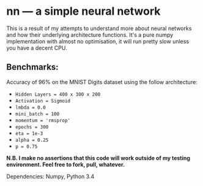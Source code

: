 # nn — a simple neural network

This is a result of my attempts to understand more about neural networks and how their underlying architecture
functions. It's a pure numpy implementation with almost no optimisation, it will run pretty slow unless you have a
decent CPU. 


## Benchmarks:
Accuracy of 96% on the MNIST Digits dataset using the follow architecture:

* `Hidden Layers = 400 x 300 x 200`
* `Activation = Sigmoid`
* `lmbda = 0.0`
* `mini_batch = 100 `
* `momentum = 'rmsprop' `
* `epochs = 300 `
* `eta = 1e-3 `
* `alpha = 0.25 `
* `p = 0.75`

**N.B. I make no assertions that this code will work outside of my testing environment. Feel free to fork, pull, 
whatever.**

Dependencies: Numpy, Python 3.4
